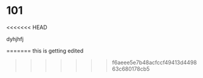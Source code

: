 # 101
<<<<<<< HEAD

dyhjhfj

=======
this is getting edited
>>>>>>> f6aeee5e7b48acfccf49413d449863c680178cb5
